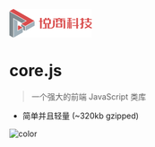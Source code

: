 ![logo](media/logo.png)

# core.js

> 一个强大的前端 JavaScript 类库

* 简单并且轻量 (~320kb gzipped)
<!--
Multiple themes
Not build static html files
-->
<!--
[GitHub](https://github.com/QingWei-Li/docsify/)
[Get Started](#quick-start)
-->

<!-- 背景图片 
![](media/background.png)

<!-- 背景色 -->
![color](#e4e7ea)